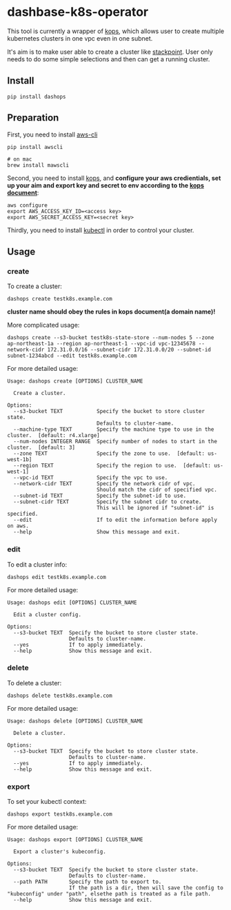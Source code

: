 # dashbase-k8s-operator

This tool is currently a wrapper of [kops](https://github.com/kubernetes/kops), which allows user to create multiple kubernetes clusters in one vpc even in one subnet.

It's aim is to make user able to create a cluster like [stackpoint](https://stackpoint.io/). User only needs to do some simple selections and then can get a running cluster.

## Install

`pip install dashops`

## Preparation

First, you need to install [aws-cli](https://github.com/aws/aws-cli)

```
pip install awscli

# on mac
brew install mawscli
```

Second, you need to install [kops](https://github.com/kubernetes/kops), and **configure your aws credientials, set up your aim and export key and secret to env according to the [kops document](https://github.com/kubernetes/kops/blob/master/docs/aws.md)**:

```
aws configure
export AWS_ACCESS_KEY_ID=<access key>
export AWS_SECRET_ACCESS_KEY=<secret key>
```

Thirdly, you need to install [kubectl](https://kubernetes.io/docs/tasks/tools/install-kubectl/) in order to control your cluster.

## Usage

### create

To create a cluster:

```Shell
dashops create testk8s.example.com
```

**cluster name should obey the rules in kops document(a domain name)!**

More complicated usage:

```
dashops create --s3-bucket testk8s-state-store --num-nodes 5 --zone ap-northeast-1a --region ap-northeast-1 --vpc-id vpc-12345678 --network-cidr 172.31.0.0/16 --subnet-cidr 172.31.0.0/20 --subnet-id subnet-1234abcd --edit testk8s.example.com
```



For more detailed usage:

```
Usage: dashops create [OPTIONS] CLUSTER_NAME

  Create a cluster.

Options:
  --s3-bucket TEXT           Specify the bucket to store cluster state.
                             Defaults to cluster-name.
  --machine-type TEXT        Specify the machine type to use in the cluster.  [default: r4.xlarge]
  --num-nodes INTEGER RANGE  Specify number of nodes to start in the cluster.  [default: 3]
  --zone TEXT                Specify the zone to use.  [default: us-west-1b]
  --region TEXT              Specify the region to use.  [default: us-west-1]
  --vpc-id TEXT              Specify the vpc to use.
  --network-cidr TEXT        Specify the network cidr of vpc.
                             Should match the cidr of specified vpc.
  --subnet-id TEXT           Specify the subnet-id to use.
  --subnet-cidr TEXT         Specify the subnet cidr to create.
                             This will be ignored if "subnet-id" is specified.
  --edit                     If to edit the information before apply on aws.
  --help                     Show this message and exit.
```

### edit

To edit a cluster info:

```
dashops edit testk8s.example.com
```

For more detailed usage:

```
Usage: dashops edit [OPTIONS] CLUSTER_NAME

  Edit a cluster config.

Options:
  --s3-bucket TEXT  Specify the bucket to store cluster state.
                    Defaults to cluster-name.
  --yes             If to apply immediately.
  --help            Show this message and exit.
```

### delete

To delete a cluster:

```
dashops delete testk8s.example.com
```

For more detailed usage:

```
Usage: dashops delete [OPTIONS] CLUSTER_NAME

  Delete a cluster.

Options:
  --s3-bucket TEXT  Specify the bucket to store cluster state.
                    Defaults to cluster-name.
  --yes             If to apply immediately.
  --help            Show this message and exit.
```

### export

To set your kubectl context:

```
dashops export testk8s.example.com
```

For more detailed usage:

```
Usage: dashops export [OPTIONS] CLUSTER_NAME

  Export a cluster's kubeconfig.

Options:
  --s3-bucket TEXT  Specify the bucket to store cluster state.
                    Defaults to cluster-name.
  --path PATH       Specify the path to export to.
                    If the path is a dir, then will save the config to "kubeconfig" under "path", elsethe path is treated as a file path.
  --help            Show this message and exit.
```

